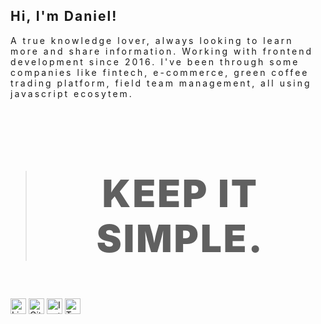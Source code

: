 
<h2 style="letter-spacing: 2px">Hi, I'm Daniel!</h2>
<p style="font-size: 14px; letter-spacing: 3px">A true knowledge lover, always looking to learn more and share information. Working with frontend development since 2016. I've been through some companies like fintech, e-commerce, green coffee trading platform, field team management, all using javascript ecosytem. 
</em></p>

</br> 

> <h3 style="font-size: 60px; text-transform: uppercase;font-weight: 900; letter-spacing: -1px; text-align: center; letter-spacing: 3px">keep it simple.</h3>

<div >
    <a href="https://www.linkedin.com/in/dcdaniiel/"><img width="25px" src="https://unpkg.com/simple-icons@latest/icons/linkedin.svg" alt="Linkedin" title="Linkedin"></a>
    <a href="https://github.com/dcdaniiel"><img width="25px" src="https://unpkg.com/simple-icons@latest/icons/github.svg" alt="GitHub" title="GitHub"></a>
    <a href="https://www.instagram.com/dc.daniiel/"><img width="25px" src="https://unpkg.com/simple-icons@latest/icons/instagram.svg" alt="Instagram" title="Instagram"></a>
    <a  href="https://twitter.com/dc_daniiel"><img width="25px" src="https://unpkg.com/simple-icons@latest/icons/twitter.svg" alt="Twitter" title="Twitter"></a>
</div>
</main>
